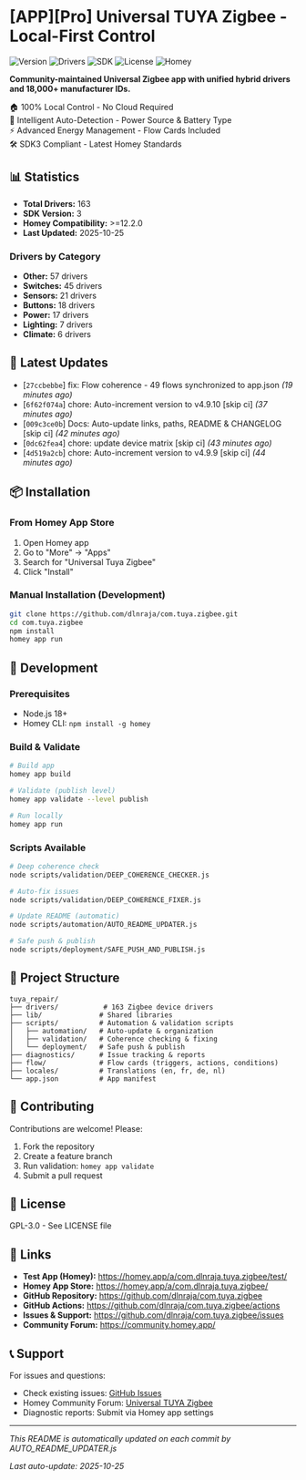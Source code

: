 # [APP][Pro] Universal TUYA Zigbee - Local-First Control

![Version](https://img.shields.io/badge/version-4.9.10-blue)
![Drivers](https://img.shields.io/badge/drivers-163-green)
![SDK](https://img.shields.io/badge/SDK-3-orange)
![License](https://img.shields.io/badge/license-GPL--3.0-red)
![Homey](https://img.shields.io/badge/Homey-Pro-blueviolet)

**Community-maintained Universal Zigbee app with unified hybrid drivers and 18,000+ manufacturer IDs.**

🏠 100% Local Control - No Cloud Required  
🔋 Intelligent Auto-Detection - Power Source & Battery Type  
⚡ Advanced Energy Management - Flow Cards Included  
🛠️ SDK3 Compliant - Latest Homey Standards

## 📊 Statistics

- **Total Drivers:** 163
- **SDK Version:** 3
- **Homey Compatibility:** >=12.2.0
- **Last Updated:** 2025-10-25

### Drivers by Category

- **Other:** 57 drivers
- **Switches:** 45 drivers
- **Sensors:** 21 drivers
- **Buttons:** 18 drivers
- **Power:** 17 drivers
- **Lighting:** 7 drivers
- **Climate:** 6 drivers

## 🚀 Latest Updates

- [`27ccbebbe`] fix: Flow coherence - 49 flows synchronized to app.json *(19 minutes ago)*
- [`6f62f074a`] chore: Auto-increment version to v4.9.10 [skip ci] *(37 minutes ago)*
- [`009c3ce0b`] Docs: Auto-update links, paths, README & CHANGELOG [skip ci] *(42 minutes ago)*
- [`0dc62fea4`] chore: update device matrix [skip ci] *(43 minutes ago)*
- [`4d519a2cb`] chore: Auto-increment version to v4.9.9 [skip ci] *(44 minutes ago)*

## 📦 Installation

### From Homey App Store
1. Open Homey app
2. Go to "More" → "Apps"
3. Search for "Universal Tuya Zigbee"
4. Click "Install"

### Manual Installation (Development)
```bash
git clone https://github.com/dlnraja/com.tuya.zigbee.git
cd com.tuya.zigbee
npm install
homey app run
```

## 🔧 Development

### Prerequisites
- Node.js 18+
- Homey CLI: `npm install -g homey`

### Build & Validate
```bash
# Build app
homey app build

# Validate (publish level)
homey app validate --level publish

# Run locally
homey app run
```

### Scripts Available
```bash
# Deep coherence check
node scripts/validation/DEEP_COHERENCE_CHECKER.js

# Auto-fix issues
node scripts/validation/DEEP_COHERENCE_FIXER.js

# Update README (automatic)
node scripts/automation/AUTO_README_UPDATER.js

# Safe push & publish
node scripts/deployment/SAFE_PUSH_AND_PUBLISH.js
```

## 📁 Project Structure

```
tuya_repair/
├── drivers/           # 163 Zigbee device drivers
├── lib/              # Shared libraries
├── scripts/          # Automation & validation scripts
│   ├── automation/   # Auto-update & organization
│   ├── validation/   # Coherence checking & fixing
│   └── deployment/   # Safe push & publish
├── diagnostics/      # Issue tracking & reports
├── flow/             # Flow cards (triggers, actions, conditions)
├── locales/          # Translations (en, fr, de, nl)
└── app.json          # App manifest
```

## 🤝 Contributing

Contributions are welcome! Please:

1. Fork the repository
2. Create a feature branch
3. Run validation: `homey app validate`
4. Submit a pull request

## 📝 License

GPL-3.0 - See LICENSE file

## 🔗 Links

- **Test App (Homey):** https://homey.app/a/com.dlnraja.tuya.zigbee/test/
- **Homey App Store:** https://homey.app/a/com.dlnraja.tuya.zigbee/
- **GitHub Repository:** https://github.com/dlnraja/com.tuya.zigbee
- **GitHub Actions:** https://github.com/dlnraja/com.tuya.zigbee/actions
- **Issues & Support:** https://github.com/dlnraja/com.tuya.zigbee/issues
- **Community Forum:** https://community.homey.app/

## 📞 Support

For issues and questions:
- Check existing issues: [GitHub Issues](https://github.com/dlnraja/com.tuya.zigbee/issues)
- Homey Community Forum: [Universal TUYA Zigbee](https://community.homey.app/)
- Diagnostic reports: Submit via Homey app settings

---

*This README is automatically updated on each commit by AUTO_README_UPDATER.js*

*Last auto-update: 2025-10-25*
